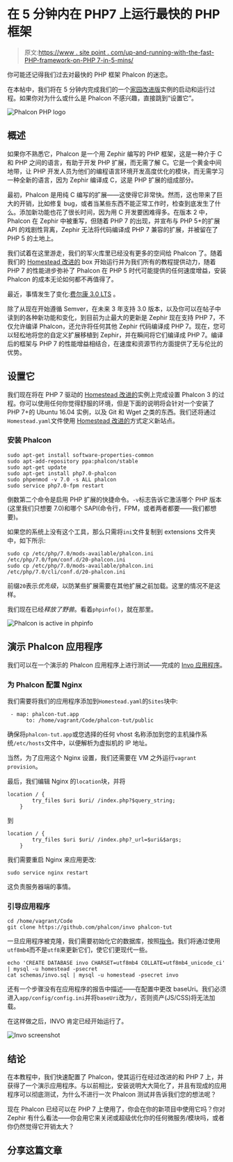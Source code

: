 # 在 5 分钟内在 PHP7 上运行最快的 PHP 框架

> 原文:[https://www . site point . com/up-and-running-with-the-fast-PHP-framework-on-PHP 7-in-5-mins/](https://www.sitepoint.com/up-and-running-with-the-fastest-php-framework-on-php7-in-5-mins/)

你可能还记得我们过去对最快的 PHP 框架 Phalcon 的迷恋。

在本帖中，我们将在 5 分钟内完成我们的一个[家园改进版](https://www.sitepoint.com/quick-tip-get-homestead-vagrant-vm-running/)实例的启动和运行过程。如果你对为什么或什么是 Phalcon 不感兴趣，直接跳到“设置它”。

![Phalcon PHP logo](../Images/5c0812d9eb60d5911b91b21f12ac1bf1.png)

## 概述

如果你不熟悉它，Phalcon 是一个用 Zephir 编写的 PHP 框架，这是一种介于 C 和 PHP 之间的语言，有助于开发 PHP 扩展，而无需了解 C。它是一个黄金中间地带，让 PHP 开发人员为他们的编程语言环境开发高度优化的模块，而无需学习一种全新的语言，因为 Zephir 编译成 C，这是 PHP 扩展的组成部分。

最初，Phalcon 是用纯 C 编写的扩展——这使得它非常快。然而，这也带来了巨大的开销，比如修复 bug，或者当某些东西不能正常工作时，检查到底发生了什么。添加新功能也花了很长时间，因为用 C 开发要困难得多。在版本 2 中，Phalcon 在 Zephir 中被重写，但随着 PHP 7 的出现，并宣布与 PHP 5+的扩展 API 的戏剧性背离，Zephir 无法将代码编译成 PHP 7 兼容的扩展，并被留在了 PHP 5 的土地上。

我们试着在这里游走，我们的军火库里已经没有更多的空间给 Phalcon 了。随着我们的 [Homestead 改进的](https://www.sitepoint.com/quick-tip-get-homestead-vagrant-vm-running/) box 开始运行并为我们所有的教程提供动力，随着 PHP 7 的性能进步弥补了 Phalcon 在 PHP 5 时代可能提供的任何速度增益，安装 Phalcon 的成本无论如何都不再值得了。

最近，事情发生了变化:[费尔康 3.0 LTS](https://blog.phalconphp.com/post/phalcon-3-0-0-released) 。

除了从现在开始遵循 Semver，在未来 3 年支持 3.0 版本，以及你可以在帖子中读到的各种新功能和变化，到目前为止最大的更新是 Zephir 现在支持 PHP 7，不仅允许编译 Phalcon，还允许将任何其他 Zephir 代码编译成 PHP 7。现在，您可以轻松地将您的自定义扩展移植到 Zephir，并在瞬间将它们编译成 PHP 7。编译后的框架与 PHP 7 的性能增益相结合，在速度和资源节约方面提供了无与伦比的优势。

## 设置它

我们现在将在 PHP 7 驱动的 [Homestead 改进的](https://www.sitepoint.com/quick-tip-get-homestead-vagrant-vm-running/)实例上完成设置 Phalcon 3 的过程。你可以使用任何你觉得舒服的环境，但是下面的说明将会针对一个安装了 PHP 7+的 Ubuntu 16.04 实例，以及 Git 和 Wget 之类的东西。我们还将通过`Homestead.yaml`文件使用 [Homestead 改进的](https://www.sitepoint.com/quick-tip-get-homestead-vagrant-vm-running/)方式定义新站点。

### 安装 Phalcon

```
sudo apt-get install software-properties-common
sudo apt-add-repository ppa:phalcon/stable
sudo apt-get update
sudo apt-get install php7.0-phalcon
sudo phpenmod -v 7.0 -s ALL phalcon
sudo service php7.0-fpm restart 
```

倒数第二个命令是启用 PHP 扩展的快捷命令。`-v`标志告诉它激活哪个 PHP 版本(这里我们只想要 7.0)和哪个 SAPI(命令行，FPM，或者两者都要——我们都想要)。

如果您的系统上没有这个工具，那么只需将`ini`文件复制到 extensions 文件夹中，如下所示:

```
sudo cp /etc/php/7.0/mods-available/phalcon.ini /etc/php/7.0/fpm/conf.d/20-phalcon.ini
sudo cp /etc/php/7.0/mods-available/phalcon.ini /etc/php/7.0/cli/conf.d/20-phalcon.ini 
```

前缀`20`表示*优先级*，以防某些扩展需要在其他扩展之前加载。这里的情况不是这样。

我们现在已经*释放了野兽*。看着`phpinfo()`，就在那里。

![Phalcon is active in phpinfo](../Images/5082cbb359d798bbef11addfb775bae8.png)

## 演示 Phalcon 应用程序

我们可以在一个演示的 Phalcon 应用程序上进行测试——完成的 [Invo 应用程序](https://github.com/phalcon/invo)。

### 为 Phalcon 配置 Nginx

我们需要将我们的应用程序添加到`Homestead.yaml`的`Sites`块中:

```
 - map: phalcon-tut.app
      to: /home/vagrant/Code/phalcon-tut/public 
```

确保将`phalcon-tut.app`或您选择的任何 vhost 名称添加到您的主机操作系统`/etc/hosts`文件中，以便解析为虚拟机的 IP 地址。

当然，为了应用这个 Nginx 设置，我们还需要在 VM 之外运行`vagrant provision`。

最后，我们编辑 Nginx 的`location`块，并将

```
location / {
        try_files $uri $uri/ /index.php?$query_string;
    } 
```

到

```
location / {
        try_files $uri $uri/ /index.php?_url=$uri&$args;
    } 
```

我们需要重启 Nginx 来应用更改:

```
sudo service nginx restart 
```

这负责服务器端的事情。

### 引导应用程序

```
cd /home/vagrant/Code
git clone https://github.com/phalcon/invo phalcon-tut 
```

一旦应用程序被克隆，我们需要初始化它的数据库，按照[指令](https://github.com/phalcon/invo)。我们将通过使用`utf8mb4`而不是`utf8`来更新它们，使它们更现代一些。

```
echo 'CREATE DATABASE invo CHARSET=utf8mb4 COLLATE=utf8mb4_unicode_ci' | mysql -u homestead -psecret
cat schemas/invo.sql | mysql -u homestead -psecret invo 
```

还有一个步骤没有在应用程序的报告中描述——在配置中更改 baseUri。我们必须进入`app/config/config.ini`并将`baseUri`改为`/`，否则资产(JS/CSS)将无法加载。

在这样做之后，INVO 肯定已经开始运行了。

![Invo screenshot](../Images/c6ed69318a7b98c4877772f34725517d.png)

## 结论

在本教程中，我们快速配置了 Phalcon，使其运行在经过改进的和 PHP 7 上，并获得了一个演示应用程序。与以前相比，安装说明大大简化了，并且有现成的应用程序可以彻底测试，为什么不进行一次 Phalcon 测试并告诉我们您的想法呢？

现在 Phalcon 已经可以在 PHP 7 上使用了，你会在你的新项目中使用它吗？你对 Zephir 有什么看法——你会用它来关闭或超级优化你的任何微服务/模块吗，或者你仍然觉得它开销太大？

## 分享这篇文章